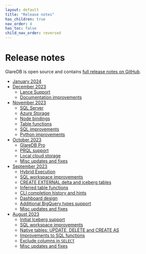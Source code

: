 ```yaml
---
layout: default
title: "Release notes"
has_children: true
nav_order: 4
has_toc: false
child_nav_order: reversed
---
```


# Release notes

GlareDB is open source and contains [full release notes on GitHub].

- [January 2024]
- [December 2023]
  - [Lance Support](/docs/releases/2023-november.html#lance-support)
  - [Documentation improvements](/docs/releases/2023-november.html#documentation-improvements)
- [November 2023]
  - [SQL Server](/docs/releases/2023-november.html#microsoft-sql-server)
  - [Azure Storage](/docs/releases/2023-november.html#azure-blob-storage)
  - [Node bindings](/docs/releases/2023-november.html#node-bindings)
  - [Table functions](/docs/releases/2023-november.html#table-functions)
  - [SQL improvements](/docs/releases/2023-november.html#sql-improvements)
  - [Python improvements](/docs/releases/2023-november.html#python-improvements)
- [October 2023]
  - [GlareDB Pro](/docs/releases/2023-october.html#glaredb-pro)
  - [PRQL support](/docs/releases/2023-october.html#prql-support)
  - [Local cloud storage](/docs/releases/2023-october.html#local-cloud-storage)
  - [Misc updates and fixes](/docs/releases/2023-october.html#misc-updates-and-fixes)
- [September 2023]
  - [Hybrid Execution](/docs/releases/2023-september.html#hybrid-execution)
  - [SQL workspace improvements](/docs/releases/2023-september.html#sql-workspace-improvements)
  - [CREATE EXTERNAL delta and iceberg tables](/docs/releases/2023-september.html#create-external-delta-and-iceberg-tables)
  - [Inferred table functions](/docs/releases/2023-september.html#inferred-table-functions)
  - [CLI completion history and hints](/docs/releases/2023-september.html#cli-completion-history-and-hints)
  - [Dashboard design](/docs/releases/2023-september.html#dashboard-design)
  - [Additional BigQuery types support](/docs/releases/2023-september.html#additional-bigquery-type-support)
  - [Misc updates and fixes](/docs/releases/2023-september.html#misc-updates-and-fixes)
- [August 2023]
  - [Initial Iceberg support](/docs/releases/2023-august.html#initial-iceberg-support)
  - [SQL workspace improvements](/docs/releases/2023-august.html#sql-workspace-improvements)
  - [Native tables: UPDATE, DELETE and CREATE AS](/docs/releases/2023-august.html#native-tables-update-delete-and-create-as)
  - [Improvements to SQL functions](/docs/releases/2023-august.html#improvements-to-sql-functions)
  - [Exclude columns in `SELECT`](/docs/releases/2023-august.html#exclude-columns-in-select)
  - [Misc updates and fixes](/docs/releases/2023-august.html#misc-updates-and-fixes)

[full release notes on GitHub]: https://github.com/GlareDB/glaredb/releases
[January 2024]: /docs/releases/2024-january.html#january-2024
[December 2023]: /docs/releases/2023-december.html#december-2023
[November 2023]: /docs/releases/2023-november.html#november-2023
[October 2023]: /docs/releases/2023-october.html#october-2023
[September 2023]: /docs/releases/2023-september.html#september-2023
[August 2023]: /docs/releases/2023-august.html#august-2023
